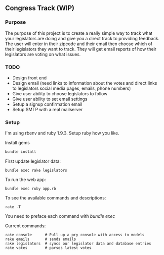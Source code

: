 ## Congress Track (WIP)

### Purpose

The purpose of this project is to create a really simple way to track what your legislators are doing and give you a direct track to providing feedback. The user will enter in their zipcode and their email then choose which of their legislators they want to track. They will get email reports of how their legislators are voting on what issues.

### TODO

* Design front end
* Design email (need links to information about the votes and direct links to legislators social media pages, emails, phone numbers)
* Give user ability to choose legislators to follow
* Give user ability to set email settings
* Setup a signup confirmation email
* Setup SMTP with a real mailserver

### Setup

I'm using rbenv and ruby 1.9.3. Setup ruby how you like.

Install gems
```bash
bundle install
```

First update legislator data:

```
bundle exec rake legislators
```

To run the web app:
```
bundle exec ruby app.rb
```

To see the available commands and descriptions:
```
rake -T
```

You need to preface each command with *bundle exec*

Current commands:

```
rake console      # Pull up a pry console with access to models
rake emails       # sends emails
rake legislators  # syncs our legislator data and database entries
rake votes        # parses latest votes
```
